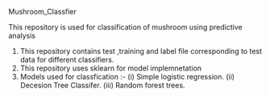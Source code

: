 Mushroom_Classfier

This repository is used for classification of mushroom using predictive analysis

1. This repository contains test ,training and label file corresponding 
   to test data for different classifiers.
2. This repository uses sklearn for model implemnetation
3. Models used for classfication :-
   (i) Simple logistic regression.
   (ii) Decesion Tree Classifer.
   (iii) Random forest trees.   
   
